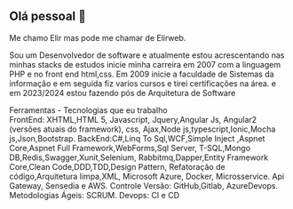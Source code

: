 ## Olá pessoal 👋
Me chamo Elir mas pode me chamar de Elirweb.

Sou um Desenvolvedor de software e atualmente estou acrescentando nas minhas stacks de estudos inicie minha carreira em 2007 com a linguagem PHP e no front end html,css. 
Em 2009 inicie a faculdade de Sistemas da informação e em seguida fiz varios cursos e tirei certificações na área. e em 2023/2024 estou fazendo pós de Arquitetura de Software

Ferramentas - Tecnologias que eu trabalho<br />
FrontEnd: XHTML,HTML 5, Javascript, Jquery,Angular Js, Angular2 (versões atuais do framework), css, Ajax,Node js,typescript,Ionic,Mocha js,Json,Bootstrap.
BackEnd:C#,Linq To Sql,WCF,Simple Inject ,Aspnet Core,Aspnet Full Framework,WebForms,Sql Server, T-SQL,Mongo DB,Redis,Swagger,Xunit,Selenium, Rabbitmq,Dapper,Entity Framework Core,Clean Code,DDD,TDD,Design Pattern, Refatoração de código,Arquitetura limpa,XML, Microsoft Azure, Docker, Microsservice. Api Gateway, Sensedia e AWS.
Controle Versão: GitHub,Gitlab, AzureDevops.
Metodologias Ágeis: SCRUM.
Devops: CI e CD
